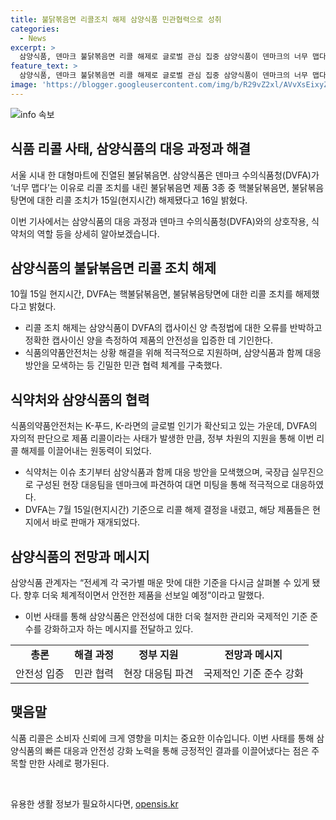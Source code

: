 ```yaml
---
title: 불닭볶음면 리콜조치 해제 삼양식품 민관협력으로 성취
categories:
  - News
excerpt: >
  삼양식품, 덴마크 불닭볶음면 리콜 해제로 글로벌 관심 집중 삼양식품이 덴마크의 너무 맵다는 이유로 리콜 조치를 받았던 불닭볶음면 3종 중 2종의 리콜 조치가 해제되었다. DVFA의 판단에 대해 삼양식품은 오류가 있다며 반박하고, 정부 차원의 지원을 받으며 식약처와 협력하여 해결에 나섰다. 전세계의 관심이 집중되는 가운데, 리콜 조치를 받은 지 한 달여만에 리콜이 해제되었고, 삼양식품은 체계적이고 안전한 제품을 선보일 것이라 밝혔다.
feature_text: >
  삼양식품, 덴마크 불닭볶음면 리콜 해제로 글로벌 관심 집중 삼양식품이 덴마크의 너무 맵다는 이유로 리콜 조치를 받았던 불닭볶음면 3종 중 2종의 리콜 조치가 해제되었다. DVFA의 판단에 대해 삼양식품은 오류가 있다며 반박하고, 정부 차원의 지원을 받으며 식약처와 협력하여 해결에 나섰다. 전세계의 관심이 집중되는 가운데, 리콜 조치를 받은 지 한 달여만에 리콜이 해제되었고, 삼양식품은 체계적이고 안전한 제품을 선보일 것이라 밝혔다.
image: 'https://blogger.googleusercontent.com/img/b/R29vZ2xl/AVvXsEixyZcFfHzMRdzZMjFBmAUKJYCLCGyLL1o632UiGVXcaFdKo_bkvkuCioo0uUKlGfBVcT3P84aROyZIXSBEx3Aw5nCQ3pTgDom1WDC4m8eifvWiAmWEEVb4x6G_l8C0QH225ldMjyaFvpxGEBGNO37VmDTDMHGhJPq73UglMfDca1-0aw/s1600/blogspot.png'
---
```


<p><img src="https://blogger.googleusercontent.com/img/b/R29vZ2xl/AVvXsEixyZcFfHzMRdzZMjFBmAUKJYCLCGyLL1o632UiGVXcaFdKo_bkvkuCioo0uUKlGfBVcT3P84aROyZIXSBEx3Aw5nCQ3pTgDom1WDC4m8eifvWiAmWEEVb4x6G_l8C0QH225ldMjyaFvpxGEBGNO37VmDTDMHGhJPq73UglMfDca1-0aw/s1600/blogspot.png" alt="info 속보" /></p>

<h2 data-ke-size="size26">식품 리콜 사태, 삼양식품의 대응 과정과 해결</h2>

<p data-ke-size="size16">서울 시내 한 대형마트에 진열된 불닭볶음면.  삼양식품은 덴마크 수의식품청(DVFA)가 ‘너무 맵다’는 이유로 리콜 조치를 내린 불닭볶음면 제품 3종 중 핵불닭볶음면, 불닭볶음탕면에 대한 리콜 조치가 15일(현지시간) 해제됐다고 16일 밝혔다.</p>

<p data-ke-size="size16">이번 기사에서는 삼양식품의 대응 과정과 덴마크 수의식품청(DVFA)와의 상호작용, 식약처의 역할 등을 상세히 알아보겠습니다.</p>

<h2 data-ke-size="size26">삼양식품의 불닭볶음면 리콜 조치 해제</h2>

<p data-ke-size="size16">10월 15일 현지시간, DVFA는 핵불닭볶음면, 불닭볶음탕면에 대한 리콜 조치를 해제했다고 밝혔다.</p>

<ul>
<li>리콜 조치 해제는 삼양식품이 DVFA의 캡사이신 양 측정법에 대한 오류를 반박하고 정확한 캡사이신 양을 측정하여 제품의 안전성을 입증한 데 기인한다.</li>
<li>식품의약품안전처는 상황 해결을 위해 적극적으로 지원하며, 삼양식품과 함께 대응 방안을 모색하는 등 긴밀한 민관 협력 체계를 구축했다.</li>
</ul>

<h2 data-ke-size="size26">식약처와 삼양식품의 협력</h2>

<p data-ke-size="size16">식품의약품안전처는 K-푸드, K-라면의 글로벌 인기가 확산되고 있는 가운데, DVFA의 자의적 판단으로 제품 리콜이라는 사태가 발생한 만큼, 정부 차원의 지원을 통해 이번 리콜 해제를 이끌어내는 원동력이 되었다.</p>

<ul>
<li>식약처는 이슈 초기부터 삼양식품과 함께 대응 방안을 모색했으며, 국장급 실무진으로 구성된 현장 대응팀을 덴마크에 파견하여 대면 미팅을 통해 적극적으로 대응하였다.</li>
<li>DVFA는 7월 15일(현지시간) 기준으로 리콜 해제 결정을 내렸고, 해당 제품들은 현지에서 바로 판매가 재개되었다.</li>
</ul>

<h2 data-ke-size="size26">삼양식품의 전망과 메시지</h2>

<p data-ke-size="size16">삼양식품 관계자는 “전세계 각 국가별 매운 맛에 대한 기준을 다시금 살펴볼 수 있게 됐다. 향후 더욱 체계적이면서 안전한 제품을 선보일 예정”이라고 말했다.</p>

<ul>
<li>이번 사태를 통해 삼양식품은 안전성에 대한 더욱 철저한 관리와 국제적인 기준 준수를 강화하고자 하는 메시지를 전달하고 있다.</li>
</ul>

<table>
<tbody>
<tr>
<td style="text-align: center; height: 17px;"><b>총론</b></td>
<td style="text-align: center; height: 17px;"><b>해결 과정</b></td>
<td style="text-align: center; height: 17px;"><b>정부 지원</b></td>
<td style="text-align: center; height: 17px;"><b>전망과 메시지</b></td>
</tr>
<tr>
<td style="text-align: center; height: 17px;">안전성 입증</td>
<td style="text-align: center; height: 17px;">민관 협력</td>
<td style="text-align: center; height: 17px;">현장 대응팀 파견</td>
<td style="text-align: center; height: 17px;">국제적인 기준 준수 강화</td>
</tr>
</tbody>
</table>

<h2 data-ke-size="size26">맺음말</h2>

<p data-ke-size="size16">식품 리콜은 소비자 신뢰에 크게 영향을 미치는 중요한 이슈입니다. 이번 사태를 통해 삼양식품의 빠른 대응과 안전성 강화 노력을 통해 긍정적인 결과를 이끌어냈다는 점은 주목할 만한 사례로 평가된다.</p>

<p data-ke-size="size16">&nbsp;</p>
유용한 생활 정보가 필요하시다면, <a href="https://opensis.kr" rel="dofollow">opensis.kr</a>


